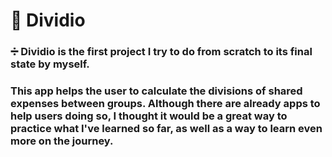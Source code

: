 # 📲 Dividio 

### ➗ Dividio is the first project I try to do from scratch to its final state by myself. 

### This app helps the user to calculate the divisions of shared expenses between groups. Although there are already apps to help users doing so, I thought it would be a great way to practice what I've learned so far, as well as a way to learn even more on the journey.
